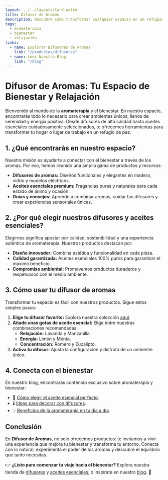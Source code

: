 ```yaml
---
layout: ../../layouts/Card.astro
title: Difusor de Aromas
description: Descubre cómo transformar cualquier espacio en un refugio de bienestar con nuestros difusores de aromas, aceites esenciales y consejos especializados.
tags:
  - aromaterapia
  - bienestar
  - relajación
links:
  - name: Explorar Difusores de Aromas
    link: "/productos/difusores"
  - name: Leer Nuestro Blog
    link: "/blog"
---
```


# **Difusor de Aromas: Tu Espacio de Bienestar y Relajación**

Bienvenido al mundo de la **aromaterapia** y el bienestar. En nuestro espacio, encontrarás todo lo necesario para crear ambientes únicos, llenos de serenidad y energía positiva. Desde difusores de alta calidad hasta aceites esenciales cuidadosamente seleccionados, te ofrecemos herramientas para transformar tu hogar o lugar de trabajo en un refugio de paz.

## **1. ¿Qué encontrarás en nuestro espacio?**

Nuestra misión es ayudarte a conectar con el bienestar a través de los aromas. Por eso, hemos reunido una amplia gama de productos y recursos:

- **Difusores de aromas:** Diseños funcionales y elegantes en madera, vidrio y modelos eléctricos.
- **Aceites esenciales premium:** Fragancias puras y naturales para cada estado de ánimo y ocasión.
- **Guías y consejos:** Aprende a combinar aromas, cuidar tus difusores y crear experiencias sensoriales únicas.

## **2. ¿Por qué elegir nuestros difusores y aceites esenciales?**

Elegirnos significa apostar por calidad, sostenibilidad y una experiencia auténtica de aromaterapia. Nuestros productos destacan por:

- **Diseño innovador:** Combina estética y funcionalidad en cada pieza.
- **Calidad garantizada:** Aceites esenciales 100% puros para garantizar el máximo beneficio.
- **Compromiso ambiental:** Promovemos productos duraderos y respetuosos con el medio ambiente.

## **3. Cómo usar tu difusor de aromas**

Transformar tu espacio es fácil con nuestros productos. Sigue estos simples pasos:

1. **Elige tu difusor favorito:** Explora nuestra colección [aquí](/productos/difusores).
2. **Añade unas gotas de aceite esencial:** Elige entre nuestras combinaciones recomendadas:
   - **Relajación:** Lavanda y Manzanilla.
   - **Energía:** Limón y Menta.
   - **Concentración:** Romero y Eucalipto.
3. **Activa tu difusor:** Ajusta la configuración y disfruta de un ambiente único.

## **4. Conecta con el bienestar**

En nuestro blog, encontrarás contenido exclusivo sobre aromaterapia y bienestar:

- 🌸 [Cómo elegir el aceite esencial perfecto](/blog/aceites-esenciales).
- 🕯️ [Ideas para decorar con difusores](/blog/decoracion-difusores).
- 💡 [Beneficios de la aromaterapia en tu día a día](/blog/aromaterapia).

## **Conclusión**

En **Difusor de Aromas**, no solo ofrecemos productos: te invitamos a vivir una experiencia que mejora tu bienestar y transforma tu entorno. Conecta con lo natural, experimenta el poder de los aromas y descubre el equilibrio que tanto necesitas.

👉 **¿Listo para comenzar tu viaje hacia el bienestar?** Explora nuestra tienda de [difusores](/productos/difusores) y [aceites esenciales](/productos/aceites-esenciales), o inspírate en nuestro [blog](/blog). 🌿
